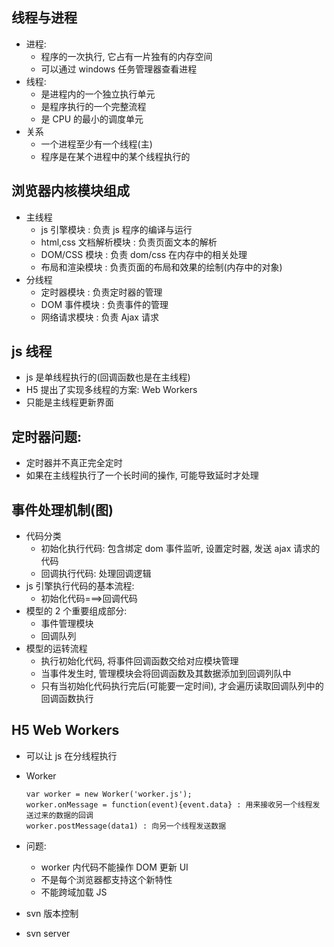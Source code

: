 ## 线程与进程

- 进程:
  - 程序的一次执行, 它占有一片独有的内存空间
  - 可以通过 windows 任务管理器查看进程
- 线程:
  - 是进程内的一个独立执行单元
  - 是程序执行的一个完整流程
  - 是 CPU 的最小的调度单元
- 关系
  - 一个进程至少有一个线程(主)
  - 程序是在某个进程中的某个线程执行的

## 浏览器内核模块组成

- 主线程
  - js 引擎模块 : 负责 js 程序的编译与运行
  - html,css 文档解析模块 : 负责页面文本的解析
  - DOM/CSS 模块 : 负责 dom/css 在内存中的相关处理
  - 布局和渲染模块 : 负责页面的布局和效果的绘制(内存中的对象)
- 分线程
  - 定时器模块 : 负责定时器的管理
  - DOM 事件模块 : 负责事件的管理
  - 网络请求模块 : 负责 Ajax 请求

## js 线程

- js 是单线程执行的(回调函数也是在主线程)
- H5 提出了实现多线程的方案: Web Workers
- 只能是主线程更新界面

## 定时器问题:

- 定时器并不真正完全定时
- 如果在主线程执行了一个长时间的操作, 可能导致延时才处理

## 事件处理机制(图)

- 代码分类
  - 初始化执行代码: 包含绑定 dom 事件监听, 设置定时器, 发送 ajax 请求的代码
  - 回调执行代码: 处理回调逻辑
- js 引擎执行代码的基本流程:
  - 初始化代码===>回调代码
- 模型的 2 个重要组成部分:
  - 事件管理模块
  - 回调队列
- 模型的运转流程
  - 执行初始化代码, 将事件回调函数交给对应模块管理
  - 当事件发生时, 管理模块会将回调函数及其数据添加到回调列队中
  - 只有当初始化代码执行完后(可能要一定时间), 才会遍历读取回调队列中的回调函数执行

## H5 Web Workers

- 可以让 js 在分线程执行
- Worker
  ```
  var worker = new Worker('worker.js');
  worker.onMessage = function(event){event.data} : 用来接收另一个线程发送过来的数据的回调
  worker.postMessage(data1) : 向另一个线程发送数据
  ```
- 问题:

  - worker 内代码不能操作 DOM 更新 UI
  - 不是每个浏览器都支持这个新特性
  - 不能跨域加载 JS

- svn 版本控制
- svn server
